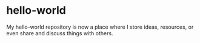 # hello-world
My hello-world repository is now a place where I store ideas, resources, or even share and discuss things with others.
